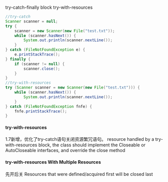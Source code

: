 try-catch-finally block
try-with-resources 


```JAVA
//try-catch
Scanner scanner = null;
try {
    scanner = new Scanner(new File("test.txt"));
    while (scanner.hasNext()) {
        System.out.println(scanner.nextLine());
    }
} catch (FileNotFoundException e) {
    e.printStackTrace();
} finally {
    if (scanner != null) {
        scanner.close();
    }
}
//try-with-resources
try (Scanner scanner = new Scanner(new File("test.txt"))) {
    while (scanner.hasNext()) {
        System.out.println(scanner.nextLine());
    }
} catch (FileNotFoundException fnfe) {
    fnfe.printStackTrace();
}
```

#### try-with-resources
1.7新增，优化了try-catch语句关闭资源繁冗语句。
resource handled by a try-with-resources block, the class should implement the Closeable or AutoCloseable interfaces, and override the close method


#### try-with-resources With Multiple Resources
先开后关 Resources that were defined/acquired first will be closed last
